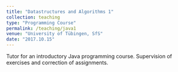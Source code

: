 ```yaml
---
title: "Datastructures and Algorithms 1"
collection: teaching
type: "Programming Course"
permalink: /teaching/java1
venue: "University of Tübingen, SfS"
date: "2017.10.15"
---
```

Tutor for an introductory Java programming course.
Supervision of exercises and correction of assignments.
